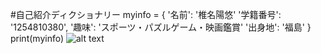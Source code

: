  #自己紹介ディクショナリー
myinfo = {
'名前': '椎名陽悠'
'学籍番号': '1254810380',
'趣味': 'スポーツ・パズルゲーム・映画鑑賞'
'出身地': '福島'
}
print(myinfo)
![alt text](<image copy.png>)


